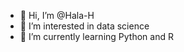 - 👋 Hi, I’m @Hala-H
- 👀 I’m interested in data science
- 🌱 I’m currently learning Python and R

<!---
Hala-H/Hala-H is a ✨ special ✨ repository because its `README.md` (this file) appears on your GitHub profile.
You can click the Preview link to take a look at your changes.
--->
